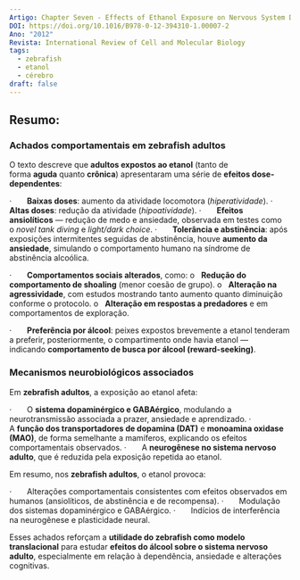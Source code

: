 ```yaml
---
Artigo: Chapter Seven - Effects of Ethanol Exposure on Nervous System Development in Zebrafish
DOI: https://doi.org/10.1016/B978-0-12-394310-1.00007-2
Ano: "2012"
Revista: International Review of Cell and Molecular Biology
tags:
  - zebrafish
  - etanol
  - cérebro
draft: false
---
```

## Resumo:

### Achados comportamentais em zebrafish adultos

O texto descreve que **adultos expostos ao etanol** (tanto de forma **aguda** quanto **crônica**) apresentaram uma série de **efeitos dose-dependentes**:

·       **Baixas doses**: aumento da atividade locomotora (_hiperatividade_).
·       **Altas doses**: redução da atividade (_hipoatividade_).
·       **Efeitos ansiolíticos** — redução de medo e ansiedade, observada em testes como o _novel tank diving_ e _light/dark choice_.
·       **Tolerância e abstinência**: após exposições intermitentes seguidas de abstinência, houve **aumento da ansiedade**, simulando o comportamento humano na síndrome de abstinência alcoólica.

·       **Comportamentos sociais alterados**, como:
o   **Redução do comportamento de shoaling** (menor coesão de grupo).
o   **Alteração na agressividade**, com estudos mostrando tanto aumento quanto diminuição conforme o protocolo.
o   **Alteração em respostas a predadores** e em comportamentos de exploração.

·       **Preferência por álcool**: peixes expostos brevemente a etanol tenderam a preferir, posteriormente, o compartimento onde havia etanol — indicando **comportamento de busca por álcool (reward-seeking)**.

### Mecanismos neurobiológicos associados

Em **zebrafish adultos**, a exposição ao etanol afeta:

·       O **sistema dopaminérgico e GABAérgico**, modulando a neurotransmissão associada a prazer, ansiedade e aprendizado.
·       A **função dos transportadores de dopamina (DAT)** e **monoamina oxidase (MAO)**, de forma semelhante a mamíferos, explicando os efeitos comportamentais observados.
·       A **neurogênese no sistema nervoso adulto**, que é reduzida pela exposição repetida ao etanol.

Em resumo, nos **zebrafish adultos**, o etanol provoca:

·       Alterações comportamentais consistentes com efeitos observados em humanos (ansiolíticos, de abstinência e de recompensa).
·       Modulação dos sistemas dopaminérgico e GABAérgico.
·       Indícios de interferência na neurogênese e plasticidade neural.

Esses achados reforçam a **utilidade do zebrafish como modelo translacional** para estudar **efeitos do álcool sobre o sistema nervoso adulto**, especialmente em relação à dependência, ansiedade e alterações cognitivas.